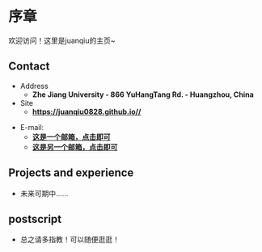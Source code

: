 # 序章

欢迎访问！这里是juanqiu的主页\~

<!-- .slide -->

## Contact

- Address
  - **Zhe Jiang University - 866 YuHangTang Rd. - Huangzhou, China**
- Site
  - **<https://juanqiu0828.github.io//>**

<!-- .slide vertical=true -->


- E-mail:
  - **[这是一个邮箱，点击即可](mailto:1357859066@qq.com)**
  - **[这是另一个邮箱，点击即可](mailto:3210100371@zju.edu.cn)**

<!-- .slide -->

## Projects and experience

<!-- .slide vertical=true -->

- 未来可期中……

<!-- .slide -->

## postscript

- 总之请多指教！可以随便逛逛！

<!-- .slide -->
